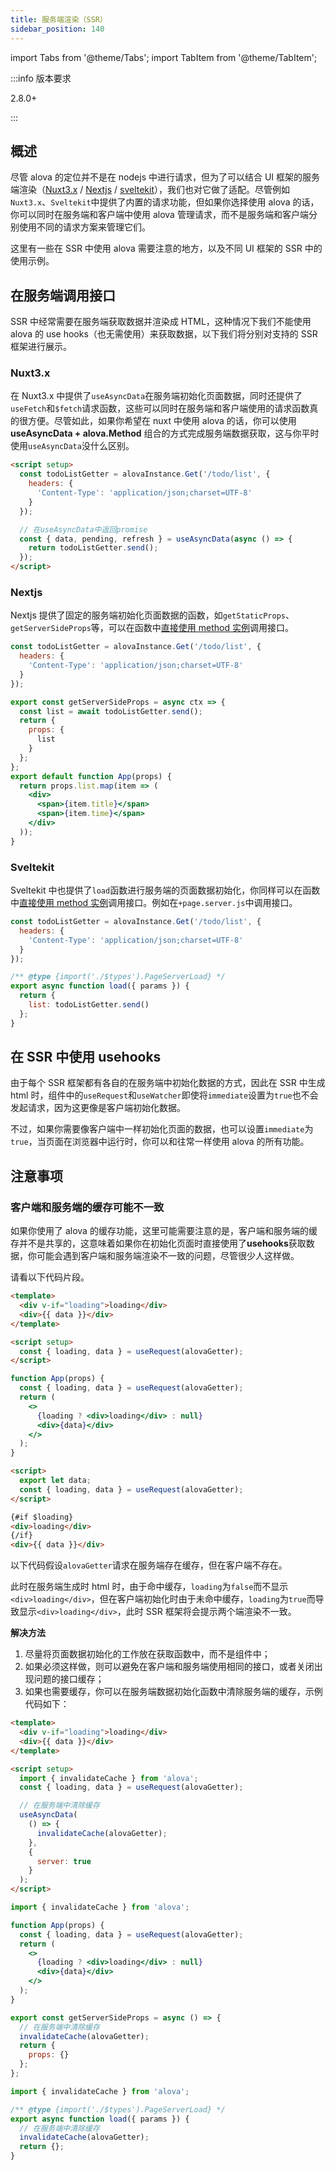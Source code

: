 ```yaml
---
title: 服务端渲染（SSR）
sidebar_position: 140
---
```


import Tabs from '@theme/Tabs';
import TabItem from '@theme/TabItem';

:::info 版本要求

2.8.0+

:::

## 概述

尽管 alova 的定位并不是在 nodejs 中进行请求，但为了可以结合 UI 框架的服务端渲染（[Nuxt3.x](https://nuxt.com/) / [Nextjs](https://nextjs.org/) / [sveltekit](https://kit.svelte.dev/)），我们也对它做了适配。尽管例如`Nuxt3.x`、`Sveltekit`中提供了内置的请求功能，但如果你选择使用 alova 的话，你可以同时在服务端和客户端中使用 alova 管理请求，而不是服务端和客户端分别使用不同的请求方案来管理它们。

这里有一些在 SSR 中使用 alova 需要注意的地方，以及不同 UI 框架的 SSR 中的使用示例。

## 在服务端调用接口

SSR 中经常需要在服务端获取数据并渲染成 HTML，这种情况下我们不能使用 alova 的 use hooks（也无需使用）来获取数据，以下我们将分别对支持的 SSR 框架进行展示。

### Nuxt3.x

在 Nuxt3.x 中提供了`useAsyncData`在服务端初始化页面数据，同时还提供了`useFetch`和`$fetch`请求函数，这些可以同时在服务端和客户端使用的请求函数真的很方便。尽管如此，如果你希望在 nuxt 中使用 alova 的话，你可以使用 **useAsyncData + alova.Method** 组合的方式完成服务端数据获取，这与你平时使用`useAsyncData`没什么区别。

```html
<script setup>
  const todoListGetter = alovaInstance.Get('/todo/list', {
    headers: {
      'Content-Type': 'application/json;charset=UTF-8'
    }
  });

  // 在useAsyncData中返回promise
  const { data, pending, refresh } = useAsyncData(async () => {
    return todoListGetter.send();
  });
</script>
```

### Nextjs

Nextjs 提供了固定的服务端初始化页面数据的函数，如`getStaticProps`、`getServerSideProps`等，可以在函数中[直接使用 method 实例](../next-step/send-request-directly)调用接口。

```jsx
const todoListGetter = alovaInstance.Get('/todo/list', {
  headers: {
    'Content-Type': 'application/json;charset=UTF-8'
  }
});

export const getServerSideProps = async ctx => {
  const list = await todoListGetter.send();
  return {
    props: {
      list
    }
  };
};
export default function App(props) {
  return props.list.map(item => (
    <div>
      <span>{item.title}</span>
      <span>{item.time}</span>
    </div>
  ));
}
```

### Sveltekit

Sveltekit 中也提供了`load`函数进行服务端的页面数据初始化，你同样可以在函数中[直接使用 method 实例](../next-step/send-request-directly)调用接口。例如在`+page.server.js`中调用接口。

```javascript title=+page.server.js
const todoListGetter = alovaInstance.Get('/todo/list', {
  headers: {
    'Content-Type': 'application/json;charset=UTF-8'
  }
});

/** @type {import('./$types').PageServerLoad} */
export async function load({ params }) {
  return {
    list: todoListGetter.send()
  };
}
```

## 在 SSR 中使用 usehooks

由于每个 SSR 框架都有各自的在服务端中初始化数据的方式，因此在 SSR 中生成 html 时，组件中的`useRequest`和`useWatcher`即使将`immediate`设置为`true`也不会发起请求，因为这更像是客户端初始化数据。

不过，如果你需要像客户端中一样初始化页面的数据，也可以设置`immediate`为`true`，当页面在浏览器中运行时，你可以和往常一样使用 alova 的所有功能。

## 注意事项

### 客户端和服务端的缓存可能不一致

如果你使用了 alova 的缓存功能，这里可能需要注意的是，客户端和服务端的缓存并不是共享的，这意味着如果你在初始化页面时直接使用了**usehooks**获取数据，你可能会遇到客户端和服务端渲染不一致的问题，尽管很少人这样做。

请看以下代码片段。

<Tabs groupId="framework">
<TabItem label="vue" value="1">

```html
<template>
  <div v-if="loading">loading</div>
  <div>{{ data }}</div>
</template>

<script setup>
  const { loading, data } = useRequest(alovaGetter);
</script>
```

</TabItem>
<TabItem label="react" value="2">

```jsx
function App(props) {
  const { loading, data } = useRequest(alovaGetter);
  return (
    <>
      {loading ? <div>loading</div> : null}
      <div>{data}</div>
    </>
  );
}
```

</TabItem>
<TabItem label="svelte" value="3">

```html
<script>
  export let data;
  const { loading, data } = useRequest(alovaGetter);
</script>

{#if $loading}
<div>loading</div>
{/if}
<div>{{ data }}</div>
```

</TabItem>
</Tabs>

以下代码假设`alovaGetter`请求在服务端存在缓存，但在客户端不存在。

此时在服务端生成时 html 时，由于命中缓存，`loading`为`false`而不显示`<div>loading</div>`，但在客户端初始化时由于未命中缓存，`loading`为`true`而导致显示`<div>loading</div>`，此时 SSR 框架将会提示两个端渲染不一致。

**解决方法**

1. 尽量将页面数据初始化的工作放在获取函数中，而不是组件中；
2. 如果必须这样做，则可以避免在客户端和服务端使用相同的接口，或者关闭出现问题的接口缓存；
3. 如果也需要缓存，你可以在服务端数据初始化函数中清除服务端的缓存，示例代码如下：

<Tabs groupId="framework">
<TabItem label="vue" value="1">

```html
<template>
  <div v-if="loading">loading</div>
  <div>{{ data }}</div>
</template>

<script setup>
  import { invalidateCache } from 'alova';
  const { loading, data } = useRequest(alovaGetter);

  // 在服务端中清除缓存
  useAsyncData(
    () => {
      invalidateCache(alovaGetter);
    },
    {
      server: true
    }
  );
</script>
```

</TabItem>
<TabItem label="react" value="2">

```jsx
import { invalidateCache } from 'alova';

function App(props) {
  const { loading, data } = useRequest(alovaGetter);
  return (
    <>
      {loading ? <div>loading</div> : null}
      <div>{data}</div>
    </>
  );
}

export const getServerSideProps = async () => {
  // 在服务端中清除缓存
  invalidateCache(alovaGetter);
  return {
    props: {}
  };
};
```

</TabItem>
<TabItem label="svelte" value="3">

```javascript title=+page.server.js
import { invalidateCache } from 'alova';

/** @type {import('./$types').PageServerLoad} */
export async function load({ params }) {
  // 在服务端中清除缓存
  invalidateCache(alovaGetter);
  return {};
}
```

</TabItem>
</Tabs>
